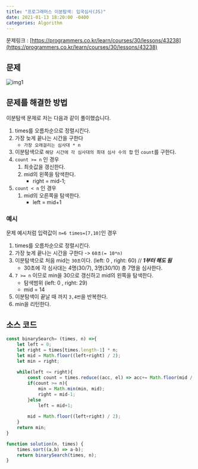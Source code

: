 ```yaml
---
title: "프로그래머스 이분탐색: 입국심사(JS)"
date: 2021-01-13 18:20:00 -0400
categories: Algorithm
---
```


문제링크 : [https://programmers.co.kr/learn/courses/30/lessons/43238](https://programmers.co.kr/learn/courses/30/lessons/43238)



## 문제

![img1](../../assets/images/Algorithm/Programmers-43238/img1.PNG)



## 문제를 해결한 방법

이분탐색 문제로 저는 다음과 같이 풀이했습니다.

1. times를 오름차순으로 정렬시킨다.
2. 가장 늦게 끝나는 시간을 구한다
   - ``가장 오래걸리는 심사대 * n``
3. 이분탐색으로 ``해당 시간에 각 심사대의 최대 심사 수의 합`` 인 `count`를 구한다.
4. `count >= n` 인 경우
   1. 최솟값을 갱신한다.
   2. mid의 왼쪽을 탐색한다.
      - right = mid-1;
5. `count < n` 인 경우
   1. mid의 오른쪽을 탐색한다.
      - left = mid+1

### 예시

문제 예시처럼 입력값이 `n=6 times=[7,10]`인 경우

1. times를 오름차순으로 정렬시킨다.
2. 가장 늦게 끝나는 시간을 구한다 ->  `60초(= 10*n)`
3. 이분탐색으로 처음 mid는 `30초`이다. (left: 0 , right: 60)  // ***1부터 해도 됨***
   - 30초에 각 심사대는 4명(30/7), 3명(30/10) 총 7명을 심사한다. 
4. `7 >= n` 이므로 min을 30으로 갱신하고 mid의 왼쪽을 탐색한다. 
   - 탐색범위 (left: 0 , right: 29) 
   - mid = 14
5. 이분탐색이 끝날 때 까지 `3,4번`을 반복한다.
6. min을 리턴한다.

## 소스 코드

```javascript
const binarySearch= (times, n) =>{
    let left = 0;
    let right = times[times.length-1] * n;
    let mid = Math.floor((left+right) / 2);
    let min = right;
    
    while(left <= right){
        const count = times.reduce((acc, el) => acc+= Math.floor(mid / el), 0);
        if(count >= n){
            min = Math.min(min, mid);
            right = mid-1;
        }else
            left = mid+1;
        
        mid = Math.floor((left+right) / 2);
    }
    return min;
}

function solution(n, times) {
    times.sort((a,b) => a-b);
    return binarySearch(times, n);
}
```


